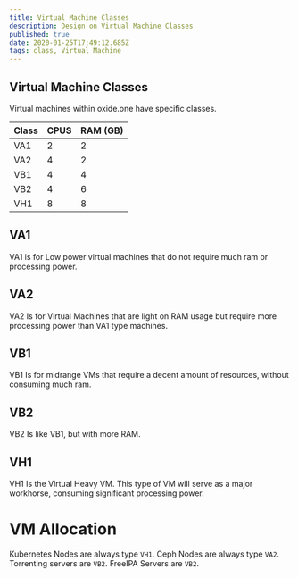 ```yaml
---
title: Virtual Machine Classes
description: Design on Virtual Machine Classes
published: true
date: 2020-01-25T17:49:12.685Z
tags: class, Virtual Machine
---
```


Virtual Machine Classes
---

Virtual machines within oxide.one have specific classes.

| Class | CPUS | RAM (GB) |
| ----- | ---- | --------	|
| VA1		| 2		 | 2				|
| VA2 	| 4		 | 2				|
| VB1		| 4 	 | 4 				|
| VB2		| 4		 | 6				|
| VH1		| 8		 | 8				|

## VA1
VA1 is for Low power virtual machines that do not require much ram or processing power.

## VA2
VA2 Is for Virtual Machines that are light on RAM usage but require more processing power than VA1 type machines.

## VB1
VB1 Is for midrange VMs that require a decent amount of resources, without consuming much ram.

## VB2 
VB2 Is like VB1, but with more RAM.

## VH1
VH1 Is the Virtual Heavy VM. This type of VM will serve as a major workhorse, consuming significant processing power.

# VM Allocation
Kubernetes Nodes are always type `VH1`.
Ceph Nodes are always type `VA2`.
Torrenting servers are `VB2`.
FreeIPA Servers are `VB2`.